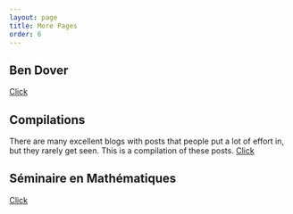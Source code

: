 ```yaml
---
layout: page
title: More Pages
order: 6
---
```


## Ben Dover

[Click](/collection/bendover.html)

## Compilations

There are many excellent blogs with posts that people put a lot of effort in, but they rarely get seen. This is a compilation of these posts.
[Click](/collection/posts.html)

## Séminaire en Mathématiques 

[Click](/collection/sem.html)
